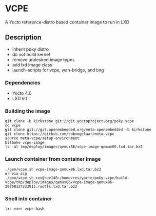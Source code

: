 # VCPE
A Yocto reference-distro based container image to run in LXD

## Description
* inherit poky distro
* do not build kernel
* remove undesired image types
* add lxd image class
* launch-scripts for vcpe, wan-bridge, and bng

### Dependencies
* Yocto 4.0
* LXD 6.1

### Building the image
```
git clone -b kirkstone git://git.yoctoproject.org/poky vcpe
cd vcpe
git clone git://git.openembedded.org/meta-openembedded -b kirkstone
git clone https://github.com/robvogelaar/meta-vcpe
source meta-vcpe/setup-environment
bitbake vcpe-image
ls -al tmp/deploy/images/qemux86/vcpe-image-qemux86.lxd.tar.bz2
```

### Launch container from container image
```
./gen/vcpe.sh vcpe-image-qemux86.lxd.tar.bz2
or via scp
./gen/vcpe.sh rev@rev140:/home/rev/yocto/poky-vcpe/build-vcpe/tmp/deploy/images/qemux86/vcpe-image-qemux86-20250127233011.rootfs.lxd.tar.bz2

```

### Shell into container
```
lxc exec vcpe bash
```
